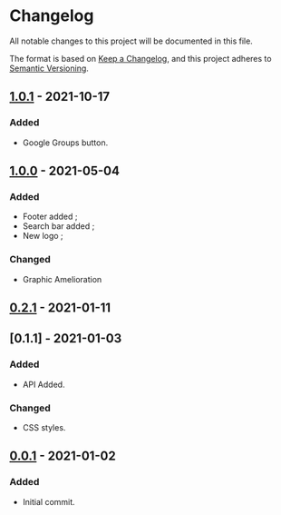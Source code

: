 # Changelog
All notable changes to this project will be documented in this file.

The format is based on [Keep a Changelog](https://keepachangelog.com/en/1.0.0/), and this project adheres to [Semantic Versioning](https://semver.org/spec/v2.0.0.html).

## [1.0.1] - 2021-10-17
### Added
- Google Groups button.

## [1.0.0] - 2021-05-04
### Added
- Footer added ;
- Search bar added ;
- New logo ;

### Changed
- Graphic Amelioration

## [0.2.1] - 2021-01-11

## [0.1.1] - 2021-01-03
### Added
- API Added.

### Changed
- CSS styles.

## [0.0.1] - 2021-01-02
### Added
- Initial commit.

[1.0.1]: https://github.com/Florian-COLLIN/tv-series/releases/tag/v1.0.1
[1.0.0]: https://github.com/Florian-COLLIN/tv-series/releases/tag/v1.0.0
[0.2.1]: https://github.com/Florian-COLLIN/tv-series/releases/tag/v0.2.1
[0.1.0]: https://github.com/Florian-COLLIN/tv-series/releases/tag/v0.1.1
[0.0.1]: https://github.com/Florian-COLLIN/tv-series/releases/tag/v0.0.1
